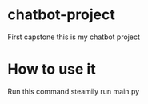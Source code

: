 # chatbot-project
First capstone
this is my chatbot project
# How to use it
Run this command 
steamily run main.py 
